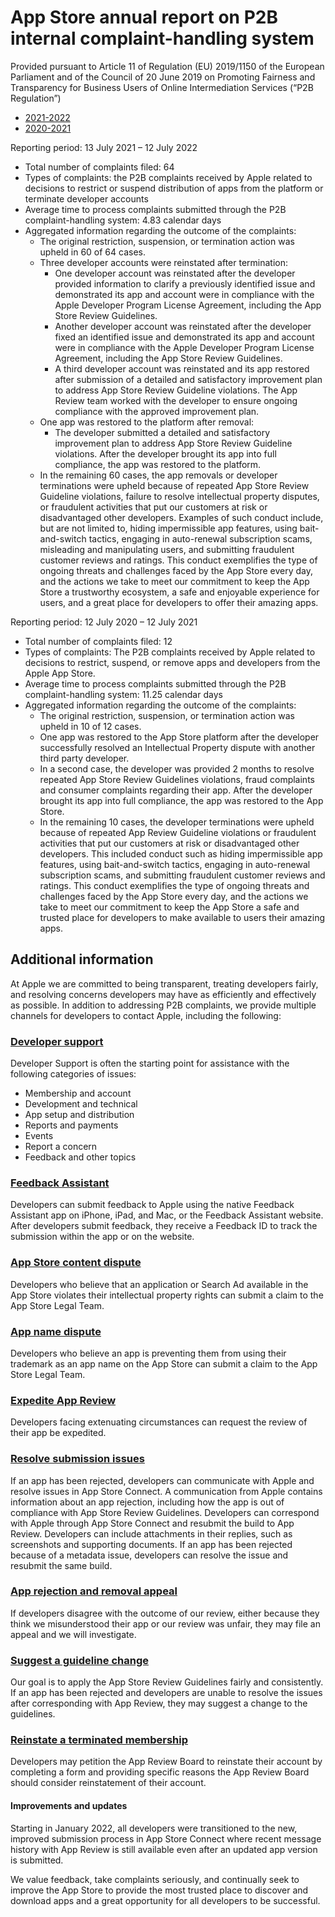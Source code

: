 App Store annual report on P2B internal complaint-handling system
=================================================================

Provided pursuant to Article 11 of Regulation (EU) 2019/1150 of the European Parliament and of the Council of 20 June 2019 on Promoting Fairness and Transparency for Business Users of Online Intermediation Services (“P2B Regulation”)

* [2021-2022](#current)
* [2020-2021](#current)

Reporting period: 13 July 2021 – 12 July 2022

* Total number of complaints filed: 64
* Types of complaints: the P2B complaints received by Apple related to decisions to restrict or suspend distribution of apps from the platform or terminate developer accounts
* Average time to process complaints submitted through the P2B complaint-handling system: 4.83 calendar days
* Aggregated information regarding the outcome of the complaints:
    * The original restriction, suspension, or termination action was upheld in 60 of 64 cases.
    * Three developer accounts were reinstated after termination:
        * One developer account was reinstated after the developer provided information to clarify a previously identified issue and demonstrated its app and account were in compliance with the Apple Developer Program License Agreement, including the App Store Review Guidelines.
        * Another developer account was reinstated after the developer fixed an identified issue and demonstrated its app and account were in compliance with the Apple Developer Program License Agreement, including the App Store Review Guidelines.
        * A third developer account was reinstated and its app restored after submission of a detailed and satisfactory improvement plan to address App Store Review Guideline violations. The App Review team worked with the developer to ensure ongoing compliance with the approved improvement plan.
    * One app was restored to the platform after removal:
        * The developer submitted a detailed and satisfactory improvement plan to address App Store Review Guideline violations. After the developer brought its app into full compliance, the app was restored to the platform.
    * In the remaining 60 cases, the app removals or developer terminations were upheld because of repeated App Store Review Guideline violations, failure to resolve intellectual property disputes, or fraudulent activities that put our customers at risk or disadvantaged other developers. Examples of such conduct include, but are not limited to, hiding impermissible app features, using bait-and-switch tactics, engaging in auto-renewal subscription scams, misleading and manipulating users, and submitting fraudulent customer reviews and ratings. This conduct exemplifies the type of ongoing threats and challenges faced by the App Store every day, and the actions we take to meet our commitment to keep the App Store a trustworthy ecosystem, a safe and enjoyable experience for users, and a great place for developers to offer their amazing apps.

Reporting period: 12 July 2020 – 12 July 2021

* Total number of complaints filed: 12
* Types of complaints: The P2B complaints received by Apple related to decisions to restrict, suspend, or remove apps and developers from the Apple App Store.
* Average time to process complaints submitted through the P2B complaint-handling system: 11.25 calendar days
* Aggregated information regarding the outcome of the complaints:
    * The original restriction, suspension, or termination action was upheld in 10 of 12 cases.
    * One app was restored to the App Store platform after the developer successfully resolved an Intellectual Property dispute with another third party developer.
    * In a second case, the developer was provided 2 months to resolve repeated App Store Review Guidelines violations, fraud complaints and consumer complaints regarding their app. After the developer brought its app into full compliance, the app was restored to the App Store.
    * In the remaining 10 cases, the developer terminations were upheld because of repeated App Review Guideline violations or fraudulent activities that put our customers at risk or disadvantaged other developers. This included conduct such as hiding impermissible app features, using bait-and-switch tactics, engaging in auto-renewal subscription scams, and submitting fraudulent customer reviews and ratings. This conduct exemplifies the type of ongoing threats and challenges faced by the App Store every day, and the actions we take to meet our commitment to keep the App Store a safe and trusted place for developers to make available to users their amazing apps.

Additional information
----------------------

At Apple we are committed to being transparent, treating developers fairly, and resolving concerns developers may have as efficiently and effectively as possible. In addition to addressing P2B complaints, we provide multiple channels for developers to contact Apple, including the following:

### [Developer support](https://developer.apple.com/contact/)

Developer Support is often the starting point for assistance with the following categories of issues:

* Membership and account
* Development and technical
* App setup and distribution
* Reports and payments
* Events
* Report a concern
* Feedback and other topics

### [Feedback Assistant](https://developer.apple.com/bug-reporting/)

Developers can submit feedback to Apple using the native Feedback Assistant app on iPhone, iPad, and Mac, or the Feedback Assistant website. After developers submit feedback, they receive a Feedback ID to track the submission within the app or on the website.

### [App Store content dispute](https://www.apple.com/legal/internet-services/itunes/appstorenotices/#)

Developers who believe that an application or Search Ad available in the App Store violates their intellectual property rights can submit a claim to the App Store Legal Team.

### [App name dispute](https://www.apple.com/legal/internet-services/itunes/appnamenotices/)

Developers who believe an app is preventing them from using their trademark as an app name on the App Store can submit a claim to the App Store Legal Team.

### [Expedite App Review](https://developer.apple.com/contact/app-store/?topic=expedite)

Developers facing extenuating circumstances can request the review of their app be expedited.

### [Resolve submission issues](https://developer.apple.com/help/app-store-connect/manage-submissions-to-app-review/reply-to-app-review-messages)

If an app has been rejected, developers can communicate with Apple and resolve issues in App Store Connect. A communication from Apple contains information about an app rejection, including how the app is out of compliance with App Store Review Guidelines. Developers can correspond with Apple through App Store Connect and resubmit the build to App Review. Developers can include attachments in their replies, such as screenshots and supporting documents. If an app has been rejected because of a metadata issue, developers can resolve the issue and resubmit the same build.

### [App rejection and removal appeal](https://developer.apple.com/contact/app-store/?topic=appeal)

If developers disagree with the outcome of our review, either because they think we misunderstood their app or our review was unfair, they may file an appeal and we will investigate.

### [Suggest a guideline change](https://developer.apple.com/contact/app-store/?topic=guideline)

Our goal is to apply the App Store Review Guidelines fairly and consistently. If an app has been rejected and developers are unable to resolve the issues after corresponding with App Review, they may suggest a change to the guidelines.

### [Reinstate a terminated membership](https://developer.apple.com/contact/app-store/)

Developers may petition the App Review Board to reinstate their account by completing a form and providing specific reasons the App Review Board should consider reinstatement of their account.

#### Improvements and updates

Starting in January 2022, all developers were transitioned to the new, improved submission process in App Store Connect where recent message history with App Review is still available even after an updated app version is submitted.

We value feedback, take complaints seriously, and continually seek to improve the App Store to provide the most trusted place to discover and download apps and a great opportunity for all developers to be successful.